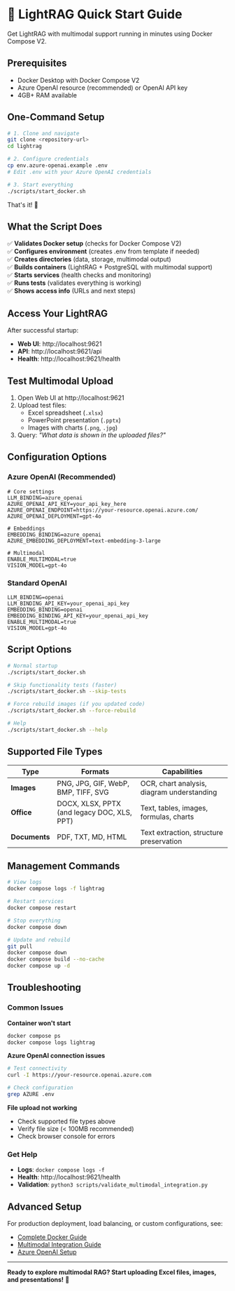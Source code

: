 # 🚀 LightRAG Quick Start Guide

Get LightRAG with multimodal support running in minutes using Docker Compose V2.

## Prerequisites

- Docker Desktop with Docker Compose V2
- Azure OpenAI resource (recommended) or OpenAI API key
- 4GB+ RAM available

## One-Command Setup

```bash
# 1. Clone and navigate
git clone <repository-url>
cd lightrag

# 2. Configure credentials
cp env.azure-openai.example .env
# Edit .env with your Azure OpenAI credentials

# 3. Start everything
./scripts/start_docker.sh
```

That's it! 🎉

## What the Script Does

✅ **Validates Docker setup** (checks for Docker Compose V2)  
✅ **Configures environment** (creates .env from template if needed)  
✅ **Creates directories** (data, storage, multimodal output)  
✅ **Builds containers** (LightRAG + PostgreSQL with multimodal support)  
✅ **Starts services** (health checks and monitoring)  
✅ **Runs tests** (validates everything is working)  
✅ **Shows access info** (URLs and next steps)  

## Access Your LightRAG

After successful startup:

- **Web UI**: http://localhost:9621
- **API**: http://localhost:9621/api
- **Health**: http://localhost:9621/health

## Test Multimodal Upload

1. Open Web UI at http://localhost:9621
2. Upload test files:
   - Excel spreadsheet (`.xlsx`)
   - PowerPoint presentation (`.pptx`)
   - Images with charts (`.png`, `.jpg`)
3. Query: *"What data is shown in the uploaded files?"*

## Configuration Options

### Azure OpenAI (Recommended)
```env
# Core settings
LLM_BINDING=azure_openai
AZURE_OPENAI_API_KEY=your_api_key_here
AZURE_OPENAI_ENDPOINT=https://your-resource.openai.azure.com/
AZURE_OPENAI_DEPLOYMENT=gpt-4o

# Embeddings
EMBEDDING_BINDING=azure_openai
AZURE_EMBEDDING_DEPLOYMENT=text-embedding-3-large

# Multimodal
ENABLE_MULTIMODAL=true
VISION_MODEL=gpt-4o
```

### Standard OpenAI
```env
LLM_BINDING=openai
LLM_BINDING_API_KEY=your_openai_api_key
EMBEDDING_BINDING=openai
EMBEDDING_BINDING_API_KEY=your_openai_api_key
ENABLE_MULTIMODAL=true
VISION_MODEL=gpt-4o
```

## Script Options

```bash
# Normal startup
./scripts/start_docker.sh

# Skip functionality tests (faster)
./scripts/start_docker.sh --skip-tests

# Force rebuild images (if you updated code)
./scripts/start_docker.sh --force-rebuild

# Help
./scripts/start_docker.sh --help
```

## Supported File Types

| Type | Formats | Capabilities |
|------|---------|--------------|
| **Images** | PNG, JPG, GIF, WebP, BMP, TIFF, SVG | OCR, chart analysis, diagram understanding |
| **Office** | DOCX, XLSX, PPTX (and legacy DOC, XLS, PPT) | Text, tables, images, formulas, charts |
| **Documents** | PDF, TXT, MD, HTML | Text extraction, structure preservation |

## Management Commands

```bash
# View logs
docker compose logs -f lightrag

# Restart services  
docker compose restart

# Stop everything
docker compose down

# Update and rebuild
git pull
docker compose down
docker compose build --no-cache
docker compose up -d
```

## Troubleshooting

### Common Issues

**Container won't start**
```bash
docker compose ps
docker compose logs lightrag
```

**Azure OpenAI connection issues**
```bash
# Test connectivity
curl -I https://your-resource.openai.azure.com

# Check configuration
grep AZURE .env
```

**File upload not working**
- Check supported file types above
- Verify file size (< 100MB recommended)
- Check browser console for errors

### Get Help

- **Logs**: `docker compose logs -f`
- **Health**: http://localhost:9621/health
- **Validation**: `python3 scripts/validate_multimodal_integration.py`

## Advanced Setup

For production deployment, load balancing, or custom configurations, see:

- [Complete Docker Guide](./docs/DockerDeployment.md)
- [Multimodal Integration Guide](./MULTIMODAL_INTEGRATION.md)
- [Azure OpenAI Setup](./env.azure-openai.example)

---

**Ready to explore multimodal RAG? Start uploading Excel files, images, and presentations!** 🎯



